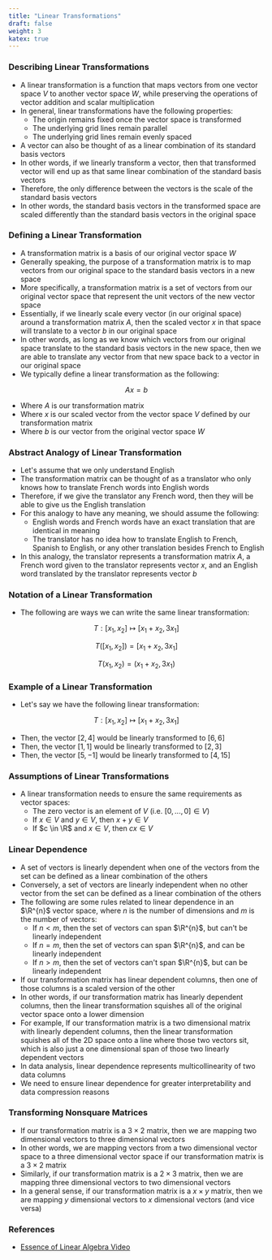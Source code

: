 ```yaml
---
title: "Linear Transformations"
draft: false
weight: 3
katex: true
---
```


### Describing Linear Transformations
- A linear transformation is a function that maps vectors from one vector space $V$ to another vector space $W$, while preserving the operations of vector addition and scalar multiplication
- In general, linear transformations have the following properties:
	- The origin remains fixed once the vector space is transformed
	- The underlying grid lines remain parallel
	- The underlying grid lines remain evenly spaced
- A vector can also be thought of as a linear combination of its standard basis vectors
- In other words, if we linearly transform a vector, then that transformed vector will end up as that same linear combination of the standard basis vectors
- Therefore, the only difference between the vectors is the scale of the standard basis vectors
- In other words, the standard basis vectors in the transformed space are scaled differently than the standard basis vectors in the original space

### Defining a Linear Transformation
- A transformation matrix is a basis of our original vector space $W$
- Generally speaking, the purpose of a transformation matrix is to map vectors from our original space to the standard basis vectors in a new space
- More specifically, a transformation matrix is a set of vectors from our original vector space that represent the unit vectors of the new vector space
- Essentially, if we linearly scale every vector (in our original space) around a transformation matrix $A$, then the scaled vector $x$ in that space will translate to a vector $b$ in our original space
- In other words, as long as we know which vectors from our original space translate to the standard basis vectors in the new space, then we are able to translate any vector from that new space back to a vector in our original space
- We typically define a linear transformation as the following:

$$
Ax = b
$$

- Where $A$ is our transformation matrix
- Where $x$ is our scaled vector from the vector space $V$ defined by our transformation matrix
- Where $b$ is our vector from the original vector space $W$

### Abstract Analogy of Linear Transformation
- Let's assume that we only understand English
- The transformation matrix can be thought of as a translator who only knows how to translate French words into English words
- Therefore, if we give the translator any French word, then they will be able to give us the English translation
- For this analogy to have any meaning, we should assume the following:
	- English words and French words have an exact translation that are identical in meaning
	- The translator has no idea how to translate English to French, Spanish to English, or any other translation besides French to English
- In this analogy, the translator represents a transformation matrix $A$, a French word given to the translator represents vector $x$, and an English word translated by the translator represents vector $b$

### Notation of a Linear Transformation
- The following are ways we can write the same linear transformation:

$$
T:[x_{1}, x_{2}] \mapsto [x_{1}+x_{2}, 3x_{1}]
$$

$$
T([x_{1}, x_{2}]) = [x_{1}+x_{2}, 3x_{1}]
$$

$$
T(x_{1}, x_{2}) = (x_{1}+x_{2}, 3x_{1})
$$

### Example of a Linear Transformation
- Let's say we have the following linear transformation:

$$
T:[x_{1}, x_{2}] \mapsto [x_{1}+x_{2}, 3x_{1}]
$$

- Then, the vector $[2, 4]$ would be linearly transformed to $[6, 6]$
- Then, the vector $[1, 1]$ would be linearly transformed to $[2, 3]$
- Then, the vector $[5, -1]$ would be linearly transformed to $[4, 15]$

### Assumptions of Linear Transformations
- A linear transformation needs to ensure the same requirements as vector spaces:
	- The zero vector is an element of $V$ (i.e. $[0, ..., 0] \in V$)
	- If $x \in V$ and $y \in V$, then $x+y \in V$
	- If $c \in \R$ and $x \in V$, then $cx \in V$

### Linear Dependence
- A set of vectors is linearly dependent when one of the vectors from the set can be defined as a linear combination of the others
- Conversely, a set of vectors are linearly independent when no other vector from the set can be defined as a linear combination of the others
- The following are some rules related to linear dependence in an $\R^{n}$ vector space, where $n$ is the number of dimensions and $m$ is the number of vectors:
	- If $n < m$, then the set of vectors can span $\R^{n}$, but can't be linearly independent
	- If $n = m$, then the set of vectors can span $\R^{n}$, and can be linearly independent
	- If $n > m$, then the set of vectors can't span $\R^{n}$, but can be linearly independent
- If our transformation matrix has linear dependent columns, then one of those columns is a scaled version of the other
- In other words, if our transformation matrix has linearly dependent columns, then the linear transformation squishes all of the original vector space onto a lower dimension
- For example, If our transformation matrix is a two dimensional matrix with linearly dependent columns, then the linear transformation squishes all of the 2D space onto a line where those two vectors sit, which is also just a one dimensional span of those two linearly dependent vectors
- In data analysis, linear dependence represents multicollinearity of two data columns
- We need to ensure linear dependence for greater interpretability and data compression reasons

### Transforming Nonsquare Matrices
- If our transformation matrix is a $3 \times 2$ matrix, then we are mapping two dimensional vectors to three dimensional vectors
- In other words, we are mapping vectors from a two dimensional vector space to a three dimensional vector space if our transformation matrix is a $3 \times 2$ matrix
- Similarly, if our transformation matrix is a $2 \times 3$ matrix, then we are mapping three dimensional vectors to two dimensional vectors
- In a general sense, if our transformation matrix is a $x \times y$ matrix, then we are mapping $y$ dimensional vectors to $x$ dimensional vectors (and vice versa)

### References
- [Essence of Linear Algebra Video](https://www.youtube.com/watch?v=kYB8IZa5AuE&list=PLZHQObOWTQDPD3MizzM2xVFitgF8hE_ab&index=3)
